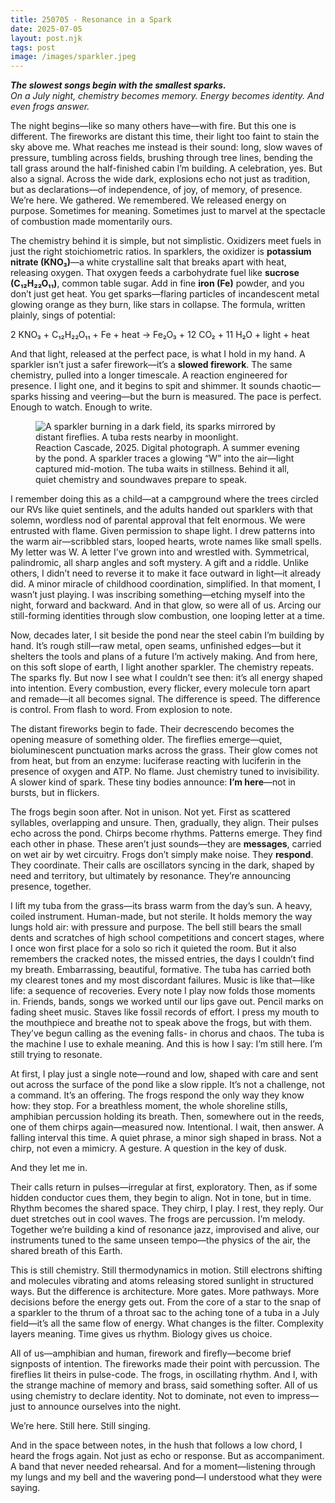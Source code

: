 ```yaml
---
title: 250705 - Resonance in a Spark
date: 2025-07-05
layout: post.njk
tags: post
image: /images/sparkler.jpeg
---
```


**_The slowest songs begin with the smallest sparks._**  
*On a July night, chemistry becomes memory. Energy becomes identity. And even frogs answer.*

The night begins—like so many others have—with fire. But this one is different. The fireworks are distant this time, their light too faint to stain the sky above me. What reaches me instead is their sound: long, slow waves of pressure, tumbling across fields, brushing through tree lines, bending the tall grass around the half-finished cabin I’m building. A celebration, yes. But also a signal. Across the wide dark, explosions echo not just as tradition, but as declarations—of independence, of joy, of memory, of presence. We’re here. We gathered. We remembered. We released energy on purpose. Sometimes for meaning. Sometimes just to marvel at the spectacle of combustion made momentarily ours.

The chemistry behind it is simple, but not simplistic. Oxidizers meet fuels in just the right stoichiometric ratios. In sparklers, the oxidizer is **potassium nitrate (KNO₃)**—a white crystalline salt that breaks apart with heat, releasing oxygen. That oxygen feeds a carbohydrate fuel like **sucrose (C₁₂H₂₂O₁₁)**, common table sugar. Add in fine **iron (Fe)** powder, and you don’t just get heat. You get sparks—flaring particles of incandescent metal glowing orange as they burn, like stars in collapse. The formula, written plainly, sings of potential:

2 KNO₃ + C₁₂H₂₂O₁₁ + Fe + heat → Fe₂O₃ + 12 CO₂ + 11 H₂O + light + heat

And that light, released at the perfect pace, is what I hold in my hand. A sparkler isn’t just a safer firework—it’s a **slowed firework**. The same chemistry, pulled into a longer timescale. A reaction engineered for presence. I light one, and it begins to spit and shimmer. It sounds chaotic—sparks hissing and veering—but the burn is measured. The pace is perfect. Enough to watch. Enough to write.

<figure>
  <img src="/images/sparkler.jpeg" alt="A sparkler burning in a dark field, its sparks mirrored by distant fireflies. A tuba rests nearby in moonlight.">
  <figcaption>
    Reaction Cascade, 2025. Digital photograph. A summer evening by the pond. A sparkler traces a glowing “W” into the air—light captured mid-motion. The tuba waits in stillness. Behind it all, quiet chemistry and soundwaves prepare to speak.
  </figcaption>
</figure>

I remember doing this as a child—at a campground where the trees circled our RVs like quiet sentinels, and the adults handed out sparklers with that solemn, wordless nod of parental approval that felt enormous. We were entrusted with flame. Given permission to shape light. I drew patterns into the warm air—scribbled stars, looped hearts, wrote names like small spells. My letter was W. A letter I’ve grown into and wrestled with. Symmetrical, palindromic, all sharp angles and soft mystery. A gift and a riddle. Unlike others, I didn’t need to reverse it to make it face outward in light—it already did. A minor miracle of childhood coordination, simplified. In that moment, I wasn’t just playing. I was inscribing something—etching myself into the night, forward and backward. And in that glow, so were all of us. Arcing our still-forming identities through slow combustion, one looping letter at a time.

Now, decades later, I sit beside the pond near the steel cabin I’m building by hand. It’s rough still—raw metal, open seams, unfinished edges—but it shelters the tools and plans of a future I’m actively making. And from here, on this soft slope of earth, I light another sparkler. The chemistry repeats. The sparks fly. But now I see what I couldn’t see then: it’s all energy shaped into intention. Every combustion, every flicker, every molecule torn apart and remade—it all becomes signal. The difference is speed. The difference is control. From flash to word. From explosion to note.

The distant fireworks begin to fade. Their decrescendo becomes the opening measure of something older. The fireflies emerge—quiet, bioluminescent punctuation marks across the grass. Their glow comes not from heat, but from an enzyme: luciferase reacting with luciferin in the presence of oxygen and ATP. No flame. Just chemistry tuned to invisibility. A slower kind of spark. These tiny bodies announce: **I’m here**—not in bursts, but in flickers.

The frogs begin soon after. Not in unison. Not yet. First as scattered syllables, overlapping and unsure. Then, gradually, they align. Their pulses echo across the pond. Chirps become rhythms. Patterns emerge. They find each other in phase. These aren’t just sounds—they are **messages**, carried on wet air by wet circuitry. Frogs don’t simply make noise. They **respond**. They coordinate. Their calls are oscillators syncing in the dark, shaped by need and territory, but ultimately by resonance. They’re announcing presence, together.

I lift my tuba from the grass—its brass warm from the day’s sun. A heavy, coiled instrument. Human-made, but not sterile. It holds memory the way lungs hold air: with pressure and purpose. The bell still bears the small dents and scratches of high school competitions and concert stages, where I once won first place for a solo so rich it quieted the room. But it also remembers the cracked notes, the missed entries, the days I couldn’t find my breath. Embarrassing, beautiful, formative. The tuba has carried both my clearest tones and my most discordant failures. Music is like that—like life: a sequence of recoveries. Every note I play now folds those moments in. Friends, bands, songs we worked until our lips gave out. Pencil marks on fading sheet music. Staves like fossil records of effort. I press my mouth to the mouthpiece and breathe not to speak above the frogs, but with them. They’ve begun calling as the evening falls- in chorus and chaos. The tuba is the machine I use to exhale meaning. And this is how I say: I’m still here. I’m still trying to resonate.

At first, I play just a single note—round and low, shaped with care and sent out across the surface of the pond like a slow ripple. It’s not a challenge, not a command. It’s an offering. The frogs respond the only way they know how: they stop. For a breathless moment, the whole shoreline stills, amphibian percussion holding its breath. Then, somewhere out in the reeds, one of them chirps again—measured now. Intentional. I wait, then answer. A falling interval this time. A quiet phrase, a minor sigh shaped in brass. Not a chirp, not even a mimicry. A gesture. A question in the key of dusk.

And they let me in.

Their calls return in pulses—irregular at first, exploratory. Then, as if some hidden conductor cues them, they begin to align. Not in tone, but in time. Rhythm becomes the shared space. They chirp, I play. I rest, they reply. Our duet stretches out in cool waves. The frogs are percussion. I’m melody. Together we’re building a kind of resonance jazz, improvised and alive, our instruments tuned to the same unseen tempo—the physics of the air, the shared breath of this Earth.

This is still chemistry. Still thermodynamics in motion. Still electrons shifting and molecules vibrating and atoms releasing stored sunlight in structured ways. But the difference is architecture. More gates. More pathways. More decisions before the energy gets out. From the core of a star to the snap of a sparkler to the thrum of a throat sac to the aching tone of a tuba in a July field—it’s all the same flow of energy. What changes is the filter. Complexity layers meaning. Time gives us rhythm. Biology gives us choice.

All of us—amphibian and human, firework and firefly—become brief signposts of intention. The fireworks made their point with percussion. The fireflies lit theirs in pulse-code. The frogs, in oscillating rhythm. And I, with the strange machine of memory and brass, said something softer. All of us using chemistry to declare identity. Not to dominate, not even to impress—just to announce ourselves into the night.

We’re here.
Still here.
Still singing.

And in the space between notes, in the hush that follows a low chord, I heard the frogs again. Not just as echo or response. But as accompaniment. A band that never needed rehearsal. And for a moment—listening through my lungs and my bell and the wavering pond—I understood what they were saying.